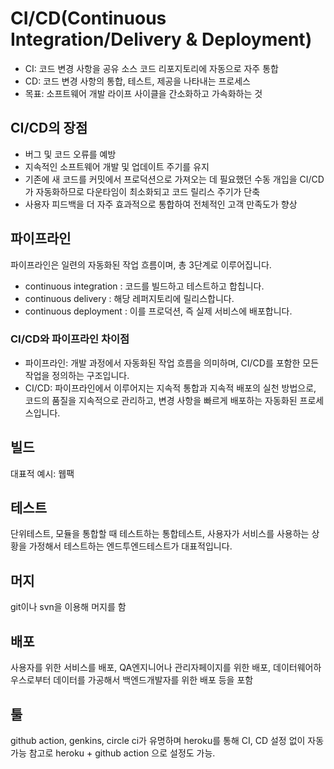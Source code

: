 # CI/CD(Continuous Integration/Delivery & Deployment)

- CI: 코드 변경 사항을 공유 소스 코드 리포지토리에 자동으로 자주 통합
- CD: 코드 변경 사항의 통합, 테스트, 제공을 나타내는 프로세스
- 목표: 소프트웨어 개발 라이프 사이클을 간소화하고 가속화하는 것

## CI/CD의 장점

- 버그 및 코드 오류를 예방
- 지속적인 소프트웨어 개발 및 업데이트 주기를 유지
- 기존에 새 코드를 커밋에서 프로덕션으로 가져오는 데 필요했던 수동 개입을 CI/CD가 자동화하므로 다운타임이 최소화되고 코드 릴리스 주기가 단축
- 사용자 피드백을 더 자주 효과적으로 통합하여 전체적인 고객 만족도가 향상

## 파이프라인

파이프라인은 일련의 자동화된 작업 흐름이며, 총 3단계로 이루어집니다.

- continuous integration : 코드를 빌드하고 테스트하고 합칩니다.
- continuous delivery : 해당 레퍼지토리에 릴리스합니다.
- continuous deployment : 이를 프로덕션, 즉 실제 서비스에 배포합니다.

### CI/CD와 파이프라인 차이점

- 파이프라인: 개발 과정에서 자동화된 작업 흐름을 의미하며, CI/CD를 포함한 모든 작업을 정의하는 구조입니다.
- CI/CD: 파이프라인에서 이루어지는 지속적 통합과 지속적 배포의 실천 방법으로, 코드의 품질을 지속적으로 관리하고, 변경 사항을 빠르게 배포하는 자동화된 프로세스입니다.

## 빌드

대표적 예시: 웹팩

## 테스트

단위테스트, 모듈을 통합할 때 테스트하는 통합테스트, 사용자가 서비스를 사용하는 상황을 가정해서 테스트하는 엔드투엔드테스트가 대표적입니다.

## 머지

git이나 svn을 이용해 머지를 함

## 배포

사용자를 위한 서비스를 배포, QA엔지니어나 관리자페이지를 위한 배포, 데이터웨어하우스로부터 데이터를 가공해서 백엔드개발자를 위한 배포 등을 포함

## 툴

github action, genkins, circle ci가 유명하며 heroku를 통해 CI, CD 설정 없이 자동 가능 참고로 heroku + github action 으로 설정도 가능.
